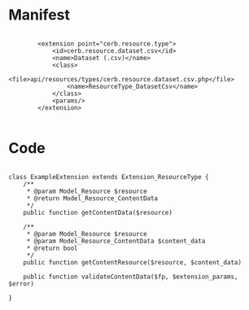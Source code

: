 # Manifest

<pre>
<code class="language-xml">
		&lt;extension point=&quot;cerb.resource.type&quot;&gt;
			&lt;id&gt;cerb.resource.dataset.csv&lt;/id&gt;
			&lt;name&gt;Dataset (.csv)&lt;/name&gt;
			&lt;class&gt;
				&lt;file&gt;api/resources/types/cerb.resource.dataset.csv.php&lt;/file&gt;
				&lt;name&gt;ResourceType_DatasetCsv&lt;/name&gt;
			&lt;/class&gt;
			&lt;params/&gt;
		&lt;/extension&gt;
</code>
</pre>

# Code

<pre>
<code class="language-php">
class ExampleExtension extends Extension_ResourceType {
	/**
	 * @param Model_Resource $resource
	 * @return Model_Resource_ContentData
	 */
	public function getContentData($resource)

	/**
	 * @param Model_Resource $resource
	 * @param Model_Resource_ContentData $content_data
	 * @return bool
	 */
	public function getContentResource($resource, $content_data)

	public function validateContentData($fp, $extension_params, $error)

}
</code>
</pre>

